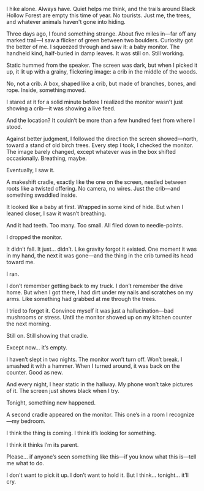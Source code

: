 

I hike alone. Always have. Quiet helps me think, and the trails around Black Hollow Forest are empty this time of year. No tourists. Just me, the trees, and whatever animals haven't gone into hiding.

Three days ago, I found something strange. About five miles in—far off any marked trail—I saw a flicker of green between two boulders. Curiosity got the better of me. I squeezed through and saw it: a baby monitor. The handheld kind, half-buried in damp leaves. It was still on. Still working.

Static hummed from the speaker. The screen was dark, but when I picked it up, it lit up with a grainy, flickering image: a crib in the middle of the woods.

No, not a crib. A box, shaped like a crib, but made of branches, bones, and rope. Inside, something moved.

I stared at it for a solid minute before I realized the monitor wasn’t just showing a crib—it was showing a live feed.

And the location? It couldn’t be more than a few hundred feet from where I stood.

Against better judgment, I followed the direction the screen showed—north, toward a stand of old birch trees. Every step I took, I checked the monitor. The image barely changed, except whatever was in the box shifted occasionally. Breathing, maybe.

Eventually, I saw it.

A makeshift cradle, exactly like the one on the screen, nestled between roots like a twisted offering. No camera, no wires. Just the crib—and something swaddled inside.

It looked like a baby at first. Wrapped in some kind of hide. But when I leaned closer, I saw it wasn’t breathing.

And it had teeth. Too many. Too small. All filed down to needle-points.

I dropped the monitor.

It didn’t fall. It just… didn’t. Like gravity forgot it existed. One moment it was in my hand, the next it was gone—and the thing in the crib turned its head toward me.

I ran.

I don’t remember getting back to my truck. I don’t remember the drive home. But when I got there, I had dirt under my nails and scratches on my arms. Like something had grabbed at me through the trees.

I tried to forget it. Convince myself it was just a hallucination—bad mushrooms or stress. Until the monitor showed up on my kitchen counter the next morning.

Still on. Still showing that cradle.

Except now… it’s empty.

I haven’t slept in two nights. The monitor won’t turn off. Won’t break. I smashed it with a hammer. When I turned around, it was back on the counter. Good as new.

And every night, I hear static in the hallway. My phone won’t take pictures of it. The screen just shows black when I try.

Tonight, something new happened.

A second cradle appeared on the monitor. This one’s in a room I recognize—my bedroom.

I think the thing is coming. I think it’s looking for something.

I think it thinks I’m its parent.

Please… if anyone’s seen something like this—if you know what this is—tell me what to do.

I don't want to pick it up.
I don’t want to hold it.
But I think… tonight… it’ll cry.

